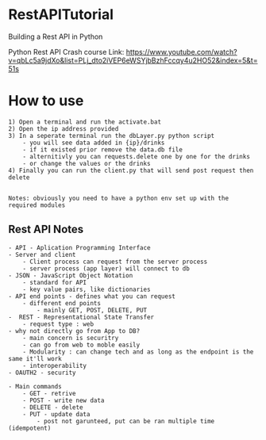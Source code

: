 # RestAPITutorial
 Building a Rest API in Python

Python Rest API Crash course
Link: https://www.youtube.com/watch?v=qbLc5a9jdXo&list=PLj_dto2iVEP6eWSYjbBzhFccqy4u2HO52&index=5&t=51s

# How to use
    1) Open a terminal and run the activate.bat
    2) Open the ip address provided
    3) In a seperate terminal run the dbLayer.py python script
        - you will see data added in {ip}/drinks
        - if it existed prior remove the data.db file
        - alternitivly you can requests.delete one by one for the drinks
        - or change the values or the drinks
    4) Finally you can run the client.py that will send post request then delete
    
    
    Notes: obviously you need to have a python env set up with the required modules

## Rest API Notes
	- API - Aplication Programming Interface
	- Server and client
		- Client process can request from the server process
		- server process (app layer) will connect to db
	- JSON - JavaScript Object Notation
		- standard for API
		- key value pairs, like dictionaries
	- API end points - defines what you can request
		- different end points
        	- mainly GET, POST, DELETE, PUT
	-  REST - Representational State Transfer
		- request type : web
	- why not directly go from App to DB?
		- main concern is securitry
		- can go from web to moble easily
		- Modularity : can change tech and as long as the endpoint is the same it'll work
		- interoperability
	- OAUTH2 - security
	
	- Main commands
		- GET - retrive
		- POST - write new data
		- DELETE - delete
		- PUT - update data
			- post not garunteed, put can be ran multiple time (idempotent) 
			

